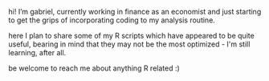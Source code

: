 hi! I’m gabriel, currently working in finance as an economist and just starting to get the grips of incorporating coding to my analysis routine. 

here I plan to share some of my R scripts which have appeared to be quite useful, bearing in mind that they may not be the most optimized - I'm still learning, after all.

be welcome to reach me about anything R related :) 
